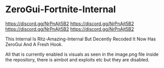 # ZeroGui-Fortnite-Internal
https://discord.gg/NrPnAjt5B2 
https://discord.gg/NrPnAjt5B2
https://discord.gg/NrPnAjt5B2
https://discord.gg/NrPnAjt5B2


This Internal Is Ritz-Amazing-Internal But Decently Recoded It Now Has ZeroGui And A Fresh Hook.

All that is currently enabled is visuals as seen in the image.png file inside the repository, there is aimbot and exploits etc but they are disabled.
